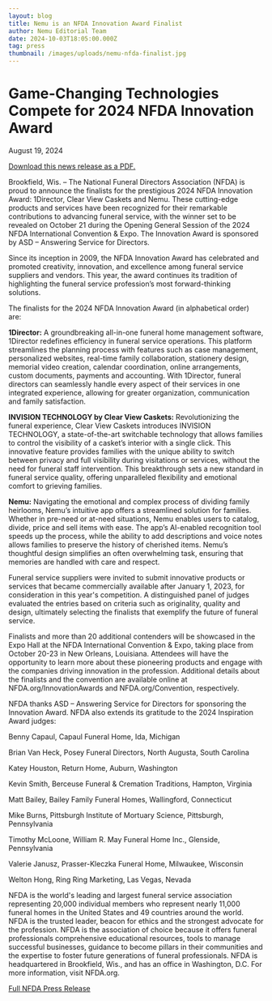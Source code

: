 ```yaml
---
layout: blog
title: Nemu is an NFDA Innovation Award Finalist
author: Nemu Editorial Team
date: 2024-10-03T18:05:00.000Z
tag: press
thumbnail: /images/uploads/nemu-nfda-finalist.jpg
---
```

# Game-Changing Technologies Compete for 2024 NFDA Innovation Award

August 19, 2024

[Download this news release as a PDF. ](https://nfda.org/Portals/0/08-19-2024--2024%20Innovation%20Award%20Finalists.pdf)

Brookfield, Wis. – The National Funeral Directors Association (NFDA) is proud to announce the finalists for the prestigious 2024 NFDA Innovation Award: 1Director, Clear View Caskets and Nemu. These cutting-edge products and services have been recognized for their remarkable contributions to advancing funeral service, with the winner set to be revealed on October 21 during the Opening General Session of the 2024 NFDA International Convention & Expo. The Innovation Award is sponsored by ASD – Answering Service for Directors.

Since its inception in 2009, the NFDA Innovation Award has celebrated and promoted creativity, innovation, and excellence among funeral service suppliers and vendors. This year, the award continues its tradition of highlighting the funeral service profession’s most forward-thinking solutions.

The finalists for the 2024 NFDA Innovation Award (in alphabetical order) are: 

**1Director:** A groundbreaking all-in-one funeral home management software, 1Director redefines efficiency in funeral service operations. This platform streamlines the planning process with features such as case management, personalized websites, real-time family collaboration, stationery design, memorial video creation, calendar coordination, online arrangements, custom documents, payments and accounting. With 1Director, funeral directors can seamlessly handle every aspect of their services in one integrated experience, allowing for greater organization, communication and family satisfaction.

**INVISION TECHNOLOGY by Clear View Caskets:** Revolutionizing the funeral experience, Clear View Caskets introduces INVISION TECHNOLOGY, a state-of-the-art switchable technology that allows families to control the visibility of a casket’s interior with a single click. This innovative feature provides families with the unique ability to switch between privacy and full visibility during visitations or services, without the need for funeral staff intervention. This breakthrough sets a new standard in funeral service quality, offering unparalleled flexibility and emotional comfort to grieving families.

**Nemu:** Navigating the emotional and complex process of dividing family heirlooms, Nemu’s intuitive app offers a streamlined solution for families. Whether in pre-need or at-need situations, Nemu enables users to catalog, divide, price and sell items with ease. The app’s AI-enabled recognition tool speeds up the process, while the ability to add descriptions and voice notes allows families to preserve the history of cherished items. Nemu’s thoughtful design simplifies an often overwhelming task, ensuring that memories are handled with care and respect.

Funeral service suppliers were invited to submit innovative products or services that became commercially available after January 1, 2023, for consideration in this year's competition. A distinguished panel of judges evaluated the entries based on criteria such as originality, quality and design, ultimately selecting the finalists that exemplify the future of funeral service.

Finalists and more than 20 additional contenders will be showcased in the Expo Hall at the NFDA International Convention & Expo, taking place from October 20-23 in New Orleans, Louisiana. Attendees will have the opportunity to learn more about these pioneering products and engage with the companies driving innovation in the profession. Additional details about the finalists and the convention are available online at NFDA.org/InnovationAwards and NFDA.org/Convention, respectively.

NFDA thanks ASD – Answering Service for Directors for sponsoring the Innovation Award. NFDA also extends its gratitude to the 2024 Inspiration Award judges:

Benny Capaul, Capaul Funeral Home, Ida, Michigan

Brian Van Heck, Posey Funeral Directors, North Augusta, South Carolina

Katey Houston, Return Home, Auburn, Washington

Kevin Smith, Berceuse Funeral & Cremation Traditions, Hampton, Virginia

Matt Bailey, Bailey Family Funeral Homes, Wallingford, Connecticut

Mike Burns, Pittsburgh Institute of Mortuary Science, Pittsburgh, Pennsylvania

Timothy McLoone, William R. May Funeral Home Inc., Glenside, Pennsylvania

Valerie Janusz, Prasser-Kleczka Funeral Home, Milwaukee, Wisconsin

Welton Hong, Ring Ring Marketing, Las Vegas, Nevada

NFDA is the world's leading and largest funeral service association representing 20,000 individual members who represent nearly 11,000 funeral homes in the United States and 49 countries around the world. NFDA is the trusted leader, beacon for ethics and the strongest advocate for the profession. NFDA is the association of choice because it offers funeral professionals comprehensive educational resources, tools to manage successful businesses, guidance to become pillars in their communities and the expertise to foster future generations of funeral professionals. NFDA is headquartered in Brookfield, Wis., and has an office in Washington, D.C. For more information, visit NFDA.org.

[Full NFDA Press Release](https://nfda.org/news/media-center/nfda-news-releases/id/9027/game-changing-technologies-compete-for-2024-nfda-innovation-award)
